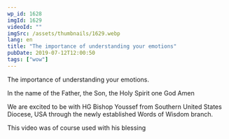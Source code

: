 ```yaml
---
wp_id: 1628
imgId: 1629
videoId: ""
imgSrc: /assets/thumbnails/1629.webp
lang: en
title: "The importance of understanding your emotions"
pubDate: 2019-07-12T12:00:50
tags: ["wow"]
---
```


<!-- page: 6 -->

<p>The importance of understanding your emotions.</p>
<p>In the name of the Father, the Son, the Holy Spirit one God Amen</p>
<p>We are excited to be with HG Bishop Youssef from Southern United States Diocese, USA through the newly established Words of Wisdom branch.</p>
<p>This video was of course used with his blessing</p>
